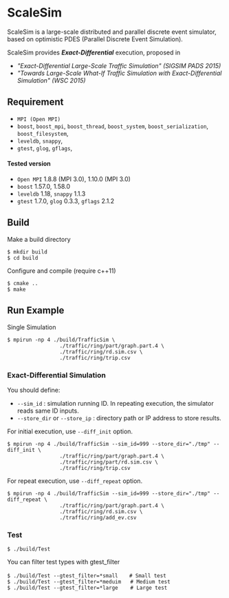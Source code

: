 # ScaleSim

ScaleSim is a large-scale distributed and parallel discrete event simulator,
based on optimistic PDES (Parallel Discrete Event Simulation).

ScaleSim provides **_Exact-Differential_** execution, proposed in

- *"Exact-Differential Large-Scale Traffic Simulation" (SIGSIM PADS 2015)*
- *"Towards Large-Scale What-If Traffic Simulation with Exact-Differential Simulation" (WSC 2015)*

## Requirement
- `MPI (Open MPI)`
- `boost`, `boost_mpi`, `boost_thread`, `boost_system`, `boost_serialization`, `boost_filesystem`,
- `leveldb`, `snappy`,
- `gtest`, `glog`, `gflags`,

#### Tested version
- `Open MPI` 1.8.8 (MPI 3.0), 1.10.0 (MPI 3.0)
- `boost` 1.57.0, 1.58.0
- `leveldb` 1.18, `snappy` 1.1.3
- `gtest` 1.7.0, `glog` 0.3.3, `gflags` 2.1.2

## Build
Make a build directory
```
$ mkdir build
$ cd build
```

Configure and compile (require c++11)
```
$ cmake ..
$ make
```

## Run Example
Single Simulation
```
$ mpirun -np 4 ./build/TrafficSim \
                 ./traffic/ring/part/graph.part.4 \
                 ./traffic/ring/rd.sim.csv \
                 ./traffic/ring/trip.csv
```

### Exact-Differential Simulation

You should define:
- `--sim_id` : simulation running ID. In repeating execution, the simulator reads same ID inputs.
- `--store_dir` or `--store_ip` : directory path or IP address to store results.

For initial execution, use `--diff_init` option.
```
$ mpirun -np 4 ./build/TrafficSim --sim_id=999 --store_dir="./tmp" --diff_init \
                 ./traffic/ring/part/graph.part.4 \
                 ./traffic/ring/part/rd.sim.csv \
                 ./traffic/ring/trip.csv
```

For repeat execution, use `--diff_repeat` option.
```    
$ mpirun -np 4 ./build/TrafficSim --sim_id=999 --store_dir="./tmp" --diff_repeat \   
                 ./traffic/ring/part/graph.part.4 \
                 ./traffic/ring/rd.sim.csv \
                 ./traffic/ring/add_ev.csv  
```
### Test

    $ ./build/Test

You can filter test types with gtest_filter

    $ ./build/Test --gtest_filter=*small　  # Small test
    $ ./build/Test --gtest_filter=*meduim   # Medium test
    $ ./build/Test --gtest_filter=*large    # Large test
